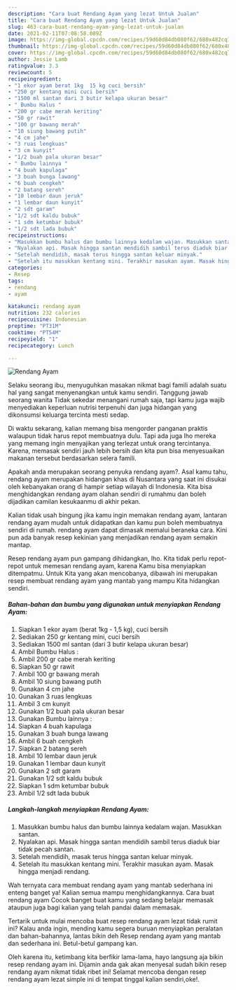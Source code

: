 ```yaml
---
description: "Cara buat Rendang Ayam yang lezat Untuk Jualan"
title: "Cara buat Rendang Ayam yang lezat Untuk Jualan"
slug: 463-cara-buat-rendang-ayam-yang-lezat-untuk-jualan
date: 2021-02-11T07:08:58.089Z
image: https://img-global.cpcdn.com/recipes/59d60d84db080f62/680x482cq70/rendang-ayam-foto-resep-utama.jpg
thumbnail: https://img-global.cpcdn.com/recipes/59d60d84db080f62/680x482cq70/rendang-ayam-foto-resep-utama.jpg
cover: https://img-global.cpcdn.com/recipes/59d60d84db080f62/680x482cq70/rendang-ayam-foto-resep-utama.jpg
author: Jessie Lamb
ratingvalue: 3.3
reviewcount: 5
recipeingredient:
- "1 ekor ayam berat 1kg  15 kg cuci bersih"
- "250 gr kentang mini cuci bersih"
- "1500 ml santan dari 3 butir kelapa ukuran besar"
- " Bumbu Halus "
- "200 gr cabe merah keriting"
- "50 gr rawit"
- "100 gr bawang merah"
- "10 siung bawang putih"
- "4 cm jahe"
- "3 ruas lengkuas"
- "3 cm kunyit"
- "1/2 buah pala ukuran besar"
- " Bumbu lainnya "
- "4 buah kapulaga"
- "3 buah bunga lawang"
- "6 buah cengkeh"
- "2 batang sereh"
- "10 lembar daun jeruk"
- "1 lembar daun kunyit"
- "2 sdt garam"
- "1/2 sdt kaldu bubuk"
- "1 sdm ketumbar bubuk"
- "1/2 sdt lada bubuk"
recipeinstructions:
- "Masukkan bumbu halus dan bumbu lainnya kedalam wajan. Masukkan santan."
- "Nyalakan api. Masak hingga santan mendidih sambil terus diaduk biar tidak pecah santan."
- "Setelah mendidih, masak terus hingga santan keluar minyak."
- "Setelah itu masukkan kentang mini. Terakhir masukan ayam. Masak hingga menjadi rendang."
categories:
- Resep
tags:
- rendang
- ayam

katakunci: rendang ayam 
nutrition: 232 calories
recipecuisine: Indonesian
preptime: "PT31M"
cooktime: "PT54M"
recipeyield: "1"
recipecategory: Lunch

---
```



![Rendang Ayam](https://img-global.cpcdn.com/recipes/59d60d84db080f62/680x482cq70/rendang-ayam-foto-resep-utama.jpg)

Selaku seorang ibu, menyuguhkan masakan nikmat bagi famili adalah suatu hal yang sangat menyenangkan untuk kamu sendiri. Tanggung jawab seorang  wanita Tidak sekedar menangani rumah saja, tapi kamu juga wajib menyediakan keperluan nutrisi terpenuhi dan juga hidangan yang dikonsumsi keluarga tercinta mesti sedap.

Di waktu  sekarang, kalian memang bisa mengorder panganan praktis walaupun tidak harus repot membuatnya dulu. Tapi ada juga lho mereka yang memang ingin menyajikan yang terlezat untuk orang tercintanya. Karena, memasak sendiri jauh lebih bersih dan kita pun bisa menyesuaikan makanan tersebut berdasarkan selera famili. 



Apakah anda merupakan seorang penyuka rendang ayam?. Asal kamu tahu, rendang ayam merupakan hidangan khas di Nusantara yang saat ini disukai oleh kebanyakan orang di hampir setiap wilayah di Indonesia. Kita bisa menghidangkan rendang ayam olahan sendiri di rumahmu dan boleh dijadikan camilan kesukaanmu di akhir pekan.

Kalian tidak usah bingung jika kamu ingin memakan rendang ayam, lantaran rendang ayam mudah untuk didapatkan dan kamu pun boleh membuatnya sendiri di rumah. rendang ayam dapat dimasak memalui beraneka cara. Kini pun ada banyak resep kekinian yang menjadikan rendang ayam semakin mantap.

Resep rendang ayam pun gampang dihidangkan, lho. Kita tidak perlu repot-repot untuk memesan rendang ayam, karena Kamu bisa menyiapkan ditempatmu. Untuk Kita yang akan mencobanya, dibawah ini merupakan resep membuat rendang ayam yang mantab yang mampu Kita hidangkan sendiri.

<!--inarticleads1-->

##### Bahan-bahan dan bumbu yang digunakan untuk menyiapkan Rendang Ayam:

1. Siapkan 1 ekor ayam (berat 1kg - 1,5 kg), cuci bersih
1. Sediakan 250 gr kentang mini, cuci bersih
1. Sediakan 1500 ml santan (dari 3 butir kelapa ukuran besar)
1. Ambil  Bumbu Halus :
1. Ambil 200 gr cabe merah keriting
1. Siapkan 50 gr rawit
1. Ambil 100 gr bawang merah
1. Ambil 10 siung bawang putih
1. Gunakan 4 cm jahe
1. Gunakan 3 ruas lengkuas
1. Ambil 3 cm kunyit
1. Gunakan 1/2 buah pala ukuran besar
1. Gunakan  Bumbu lainnya :
1. Siapkan 4 buah kapulaga
1. Gunakan 3 buah bunga lawang
1. Ambil 6 buah cengkeh
1. Siapkan 2 batang sereh
1. Ambil 10 lembar daun jeruk
1. Gunakan 1 lembar daun kunyit
1. Gunakan 2 sdt garam
1. Gunakan 1/2 sdt kaldu bubuk
1. Siapkan 1 sdm ketumbar bubuk
1. Ambil 1/2 sdt lada bubuk




<!--inarticleads2-->

##### Langkah-langkah menyiapkan Rendang Ayam:

1. Masukkan bumbu halus dan bumbu lainnya kedalam wajan. Masukkan santan.
1. Nyalakan api. Masak hingga santan mendidih sambil terus diaduk biar tidak pecah santan.
1. Setelah mendidih, masak terus hingga santan keluar minyak.
1. Setelah itu masukkan kentang mini. Terakhir masukan ayam. Masak hingga menjadi rendang.




Wah ternyata cara membuat rendang ayam yang mantab sederhana ini enteng banget ya! Kalian semua mampu menghidangkannya. Cara buat rendang ayam Cocok banget buat kamu yang sedang belajar memasak ataupun juga bagi kalian yang telah pandai dalam memasak.

Tertarik untuk mulai mencoba buat resep rendang ayam lezat tidak rumit ini? Kalau anda ingin, mending kamu segera buruan menyiapkan peralatan dan bahan-bahannya, lantas bikin deh Resep rendang ayam yang mantab dan sederhana ini. Betul-betul gampang kan. 

Oleh karena itu, ketimbang kita berfikir lama-lama, hayo langsung aja bikin resep rendang ayam ini. Dijamin anda gak akan menyesal sudah bikin resep rendang ayam nikmat tidak ribet ini! Selamat mencoba dengan resep rendang ayam lezat simple ini di tempat tinggal kalian sendiri,oke!.


